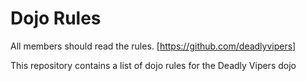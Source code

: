 Dojo Rules
==========

All members should read the rules. [https://github.com/deadlyvipers]

This repository contains a list of dojo rules for the Deadly Vipers dojo

